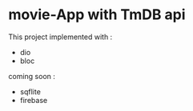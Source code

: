 # movie-App with TmDB api

This project implemented with :
- dio
- bloc

coming soon :
- sqflite
- firebase
